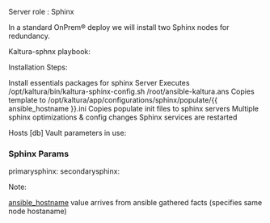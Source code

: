 Server role : Sphinx

In a standard OnPrem® deploy we will install two Sphinx nodes for redundancy.

Kaltura-sphnx playbook:

Installation Steps:

Install essentials packages for sphinx Server
Executes /opt/kaltura/bin/kaltura-sphinx-config.sh /root/ansible-kaltura.ans
Copies template to /opt/kaltura/app/configurations/sphinx/populate/{{ ansible_hostname }}.ini
Copies populate init files to sphinx servers
Multiple sphinx optimizations & config changes
Sphinx services are restarted

Hosts
[db]
Vault parameters in use:

### Sphinx Params
primarysphinx: 
secondarysphinx: 


Note:

[ansible_hostname](https://github.com/Kaltura-PS/onprem-ansible/blob/master/roles/kaltura-sphinx/templates/hostname.template.ini.j2) value arrives from ansible gathered facts (specifies same node hostaname)

